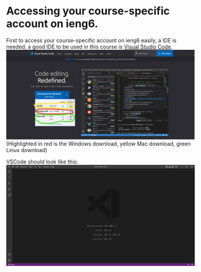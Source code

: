 # Accessing your course-specific account on ieng6.

First to access your course-specific account on ieng6 easily, a IDE is needed, a good IDE to be used in this course is [Visual Studio Code](https://code.visualstudio.com/).
![Image](1.jpg)
(HIghlighted in red is the Windows download, yellow Mac download, green Linux download)

VSCode should look like this:
![Image](2.png)
